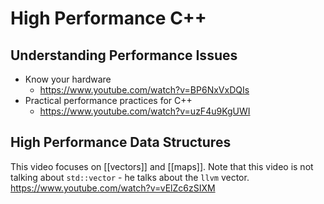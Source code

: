 # High Performance C++

## Understanding Performance Issues

- Know your hardware
	- https://www.youtube.com/watch?v=BP6NxVxDQIs
- Practical performance practices for C++
	- https://www.youtube.com/watch?v=uzF4u9KgUWI

## High Performance Data Structures
This video focuses on [[vectors]] and [[maps]]. Note that this video is not talking about `std::vector` - he talks about the `llvm` vector.
https://www.youtube.com/watch?v=vElZc6zSIXM